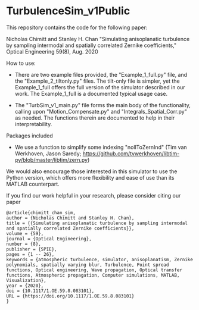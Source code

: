 # TurbulenceSim_v1Public
This repository contains the code for the following paper:

Nicholas Chimitt and Stanley H. Chan "Simulating anisoplanatic turbulence by sampling intermodal and spatially correlated Zernike coefficients," Optical Engineering 59(8), Aug. 2020

How to use:

- There are two example files provided, the "Example_1_full.py" file, and the "Example_2_tiltonly.py" files. The tilt-only file is simpler, yet the Example_1_full offers the full version of the simulator described in our work. The Example_1_full is a documented typical usage case.
    
- The "TurbSim_v1_main.py" file forms the main body of the functionality, calling upon "Motion_Compensate.py" and "Integrals_Spatial_Corr.py" as needed. The functions therein are documented to help in their interpretability.

Packages included

- We use a function to simplify some indexing "nollToZernInd" (Tim van Werkhoven, Jason Saredy; https://github.com/tvwerkhoven/libtim-py/blob/master/libtim/zern.py)

We would also encourage those interested in this simulator to use the Python version, which offers more flexibility and ease of use than its MATLAB counterpart.

If you find our work helpful in your research, please consider citing our paper

```
@article{chimitt_chan_sim,
author = {Nicholas Chimitt and Stanley H. Chan},
title = {{Simulating anisoplanatic turbulence by sampling intermodal and spatially correlated Zernike coefficients}},
volume = {59},
journal = {Optical Engineering},
number = {8},
publisher = {SPIE},
pages = {1 -- 26},
keywords = {atmospheric turbulence, simulator, anisoplanatism, Zernike polynomials, spatially varying blur, Turbulence, Point spread functions, Optical engineering, Wave propagation, Optical transfer functions, Atmospheric propagation, Computer simulations, MATLAB, Visualization},
year = {2020},
doi = {10.1117/1.OE.59.8.083101},
URL = {https://doi.org/10.1117/1.OE.59.8.083101}
}
```


